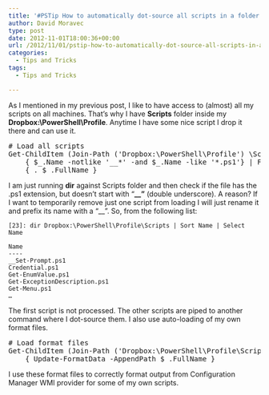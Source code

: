 ```yaml
---
title: '#PSTip How to automatically dot-source all scripts in a folder'
author: David Moravec
type: post
date: 2012-11-01T18:00:36+00:00
url: /2012/11/01/pstip-how-to-automatically-dot-source-all-scripts-in-a-folder/
categories:
  - Tips and Tricks
tags:
  - Tips and Tricks

---
```

As I mentioned in my previous post, I like to have access to (almost) all my scripts on all machines. That’s why I have **Scripts** folder inside my **Dropbox:\PowerShell\Profile**. Anytime I have some nice script I drop it there and can use it.

<pre class="brush: powershell; title: ; notranslate" title=""># Load all scripts
Get-ChildItem (Join-Path ('Dropbox:\PowerShell\Profile') \Scripts\) | Where `
    { $_.Name -notlike '__*' -and $_.Name -like '*.ps1'} | ForEach `
    { . $_.FullName }
</pre>

I am just running **dir** against Scripts folder and then check if the file has the .ps1 extension, but doesn’t start with “**__”** (double underscore). A reason? If I want to temporarily remove just one script from loading I will just rename it and prefix its name with a “__”. So, from the following list:

```
[23]: dir Dropbox:\PowerShell\Profile\Scripts | Sort Name | Select Name

Name
----
__Set-Prompt.ps1
Credential.ps1
Get-EnumValue.ps1
Get-ExceptionDescription.ps1
Get-Menu.ps1
…
```

The first script is not processed. The other scripts are piped to another command where I dot-source them. I also use auto-loading of my own format files.

<pre class="brush: powershell; title: ; notranslate" title=""># Load format files
Get-ChildItem (Join-Path ('Dropbox:\PowerShell\Profile\Scripts') \Format\) | ForEach `
    { Update-FormatData -AppendPath $_.FullName }
</pre>

I use these format files to correctly format output from Configuration Manager WMI provider for some of my own scripts.